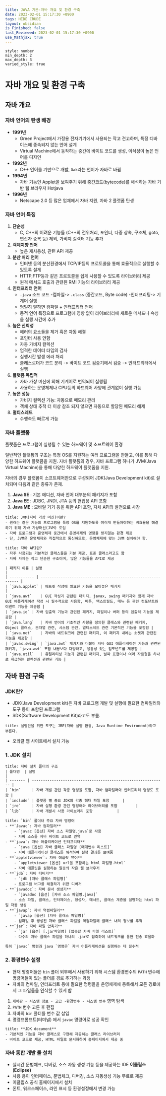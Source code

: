 ```yaml
---
title: JAVA 기본-자바 개요 및 환경 구축
date: 2023-02-01 15:17:30 +0900
tags: HIDE CRUDE 
layout: obsidian
is_Finished: false
last_Reviewed: 2023-02-01 15:17:30 +0900
use_Mathjax: true
---
```


```toc
style: number
min_depth: 2
max_depth: 3
varied_style: true
```

# 자바 개요 및 환경 구축
## 자바 개요
### 자바 언어의 탄생 배경
- **1991년**
	- Green Project에서 가정용 전자기기에서 사용되는 작고 견고하며, 특정 디바이스에 종속되지 않는 언어 설계
	- Virtual Machine에서 동작하는 중간에 바이트 코드를 생성, 이식성이 높은 언어를 디자인
- **1992년**
	- C++ 언어를 기반으로 개발, `Oak`라는 언어가 자바로 바뀜
- **1994년**
	- 자바 기능인 Applet을 보여주기 위해 중간코드(bytecode)를 해석하는 자바 기반 웹 브라우저 Hotjava  
- **1996년**
	- Netscape 2.0 등 많은 업체에서 자바 지원, 자바 2 플랫폼 탄생

### 자바 언어 특징
1. **단순성**
	- C, C++의 어려운 기능들 (C++의 전위처리, 포인터, 다중 상속, 구조체, goto, 연산자 중복 등) 제외, 가비지 컬렉터 기능 추가
2. **객체지향 언어**
	- 높은 재사용성, 관련 API 제공 
3. **분산 처리 언어**
	- 인터넷 등의 분산환경에서 TCP/IP등의 프로토콜을 통해 효율적으로 실행할 수 있도록 설계
	- HTTP,FTP등과 같은 프로토콜을 쉽게 사용할 수 있도록 라이브러리 제공
	- 원격 메서드 호출과 관련된 RMI 기능의 라이브러리 제공
4. **인터프리터 언어**
	- `.java` 소드 코드 -컴파일-> `.class` (중간코드, Byte code) -인터프리팅-> 기계어 실행
	- 엄밀히 말하면 컴파일 + 인터프리터 언어
	- 동적 언어 특징으로 프로그램에 영향 없이 라이브러리에 새로운 메서드나 속성을 실행 시간에 추가
5. **높은 신뢰성**
	- 에러의 요소들을 제거 혹은 자동 해결
	- 포인터 사용 안함
	- 자동 가비지 컬렉션
	- 엄격한 데이터 타입의 검사
	- 실행시간 발생 에러 처리
	- 클래스로더가 코드 분리 -> 바이트 코드 검증기에서 검증 -> 인터프리터에서 실행
6. **플랫폼 독립적**
	- 자바 가상 머신에 의해 기계어로 번역되어 실행됨
	- 사용하는 운영체제나 CPU등의 하드웨어 사양에 관계없이 실행 가능 
7. **높은 성능**
	- 가비지 컬렉션 기능: 자동으로 메모리 관리 
	- 객체 상태 추적 더 이상 참조 되지 않으면 자동으로 할당된 메모리 해제
8. **멀티스레드**
	- 수행속도 빠르게 가능

### 자바 플랫폼
플랫폼은 프로그램이 실행될 수 있는 하드웨어 및 소프트웨어 환경

일반적인 플랫폼의 구조는 특정 OS를 지원하는 여러 프로그램을 만들고, 이를 통해 다양한 하드웨어 플랫폼을 지원.
자바 플랫폼의 경우, 자바 프로그램 하나가 JVM(Java Virtual Machine)을 통해 다양한 하드웨어 플랫폼을 지원.

자바의 경우 플랫폼이 소프트웨어만으로 구성되어 JDK(Java Development kit)로 설치되며 다음과 같은 종류가 존재.
1)  **Java SE** : 기본 에디션, 자바 언어 대부분의 패키지가 포함
2)  **Java EE** : JDBC, JNDI, JTA 등의 현업용 API 포함
3)  **Java ME** : 모바일 기기 등을 위한 API 포함, 자체 API의 발전으로 사장

```ad-seealso
title: JVM(자바 가상 머신)이란?
- 원래는 같은 기능의 프로그램을 특정 OS를 지원하도록 여러개 만들어야하는 비효율을 해결하기 위해 자바 가상머신(JVM) 도입
- 자바 프로그램과 운영체제 중간에서 운영체제의 영향을 받지않는 환경 제공
- 단, JVM은 운영체제와 직접적으로 통신하므로, 운영체제에 맞는 JVM 설치해야 함.
```
```ad-seealso
title: 자바 API란?
- 자주 사용되는 기본적인 클래스들을 기본 제공, 표준 클래스라고도 함
- 자바 자체는 작고 단순한 구조이며, 많은 기능들을 API로 제공

| 패키지 이름 | 설명                                                         |
| ----------- | ------------------------------------------------------------ |
| `java.applet` | 애프릿 작성에 필요한 기능을 모아놓은 패키지                  |
| `java.awt`    | GUI 작성과 관련된 패키지, javax, swing 패키지와 함께 자바 GUI 애플리케이션 작성 시 필수적으로 사용함, 버튼, 텍스트필드, 메뉴 등 관련 컴포넌트와 이벤트 기능을 제공함 |
| `java.io` | 자바 입출력 기능과 관련된 패키지, 파일이나 버퍼 등의 입출력 기능을 제공함 |
| `java.lang`   | 자바 언어의 기초적인 사항을 정의한 클래스와 관련된 패키지, Object 클래스, 문자열 관련, 시스템 관련, 멀티스레드 관련 기본적인 기능을 포함함 |
| `java.net`    | 자바의 네트워크에 관련된 패키지, 이 패키지 내에는 소켓과 관련된 기능을 제공함 |
| `javax.swing` | `java.awt` 패키지와 더불어 자바 GUI 애플리케이션 기능과 관련된 패키지, `java.awt` 포함 내용보다 다양하고, 융통성 있는 컴포넌트를 제공함 |
| `java.util`   | 유틸리티성 기능과 관련된 패키지, 날짜 표현이나 여러 자료형을 하나로 취급하는 컬렉션과 관련된 기능 |
```
## 자바 환경 구축
### JDK란?
- JDK(Java Development kit)은 자바 프로그램 개발 및 실행에 필요한 컴파일러와 도구 등이 포함된 프로그램
- SDK(Software Development Kit)라고도 부름.
```ad-seealso
title: 실행만을 위한 도구는 JRE(자바 실행 환경, Java Runtime Environemt)라고 부른다.
```
- 오라클 웹 사이트에서 설치 가능
### 1. JDK 설치
```ad-note
title: 자바 설치 폴더의 구조
| 폴더명  | 설명                                                         |
| ------- | ------------------------------------------------------------ |
| `bin`     | 자바 개발 관련 각종 명령을 포함, 자바 컴파일러와 인터프리터 명령도 포함 |
| `include` | 플랫폼 별 중요 JDK의 각종 헤더 파일 포함      |
| `jre`     | 자바 실행 환경 관련 명령어와 라이브러리를 포함        |
| `lib`     | 자바 개발시 사용 라이브러리 포함           |
```

```ad-note
title: `bin` 폴더내 주요 자바 명령어
- **`Javac`: 자바 컴파일러**
	- `javac [옵션] 자바 소스 파일명.java`로 사용
	- 자바 소스를 자바 바이트 코드로 번역
- **`java`: 자바 어플리케이션 인터프리터**
	- `java [옵션] 자바 클래스 파일명 [매개변수 리스트]`
	- 자바 애플리케이션 클래스를 해석하여 실행 결과를 보여줌
- **`appletviewer`: 자바 애플릿 뷰어**
	- `appletviewer [옵션] url을 포함하는 html 파일명.html`
	- 자바 애플릿을 실행하는 일종의 작은 웹 브라우저
- **`jdb`: 자바 디버거**
	- `jdb [자바 클래스 파일명]`
	- 프로그램 버그를 해결하기 위한 디버거
- **`javadoc`: 자바 문서 생성기**
	- `javadoc [옵션] [자바 소스 파일명.java]`
	- 소스 파일, 클래스, 인터페이스, 생성자, 메서드, 클래스 계층을 설명하는 html 파일 자동 생성
- **`javap`: 자바 역컴파일러**
	- `javap [옵션] [자바 클래스 파일명]`
	- 컴파일 후 생성된 자바 클래스 파일을 역컴파일해 클래스 내의 정보를 추적
- **`jar`: 자바 파일 압축기**
	- `jar [옵션] [.jar파일명] [압축할 자바 파일 리스트]`
	- 다수의 자바 클래스 파일을 하나의 .jar로 압축하여 네트워크를 통한 전송 효율화

특히 `javac` 명령과 java `명령은` 자바 어플리케이션을 실행하는 데 필수적
```
### 2. 환경변수 설정
- 현재 명령어들은 `bin` 폴더 외부에서 사용하기 위해 시스템 환경변수의 `PATH` 변수에 명령어들이 있는 폴더를 경로 추가하는 과정
- 자바의 컴파일, 인터프리트 등에 필요한 명령들을 운영체제에 등록해서 모든 경로에서 그 파일들을 인식할 수 있게 함
1. `제어판 - 시스템 정보 - 고급 -환경변수 - 시스템 변수` 영역 탐색
2. `PATH` 변수 고른 후 편집
3. 자바의 `bin` 폴더를 변수 값 삽입
4. 명령프롬프트(터미널) 에서 `javac` 명령어로 성공 확인
```ad-seealso
title: **JDK document**
- 기본적인 기능을 자바 클래스로 구현해 제공하는 클래스 라이브러리
- 바이트 코드로 제공, HTML 파일로 문서화하여 홈페이지에서 제공 중
```
### 자바 통합 개발 툴 설치
- 실시간 문법체크, 디버깅, 소스 자동 생성 기능 등을 제공하는 IDE
**이클립스 (Eclipse)**
- 사용 용이 인터페이스, 문법체크, 디버깅, 소스 자동생성 기능 무료로 제공
- 이클립스 공식 홈페이지에서 설치
- 폰트, 워크스페이스, 라인 표시 등 환경설정에서 변경 가능